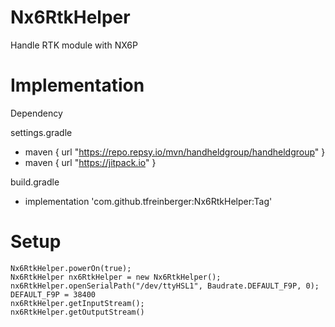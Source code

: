 # Nx6RtkHelper
Handle RTK module with NX6P


# Implementation
Dependency

settings.gradle
  - maven { url "https://repo.repsy.io/mvn/handheldgroup/handheldgroup" }
  - maven { url "https://jitpack.io" }

build.gradle
- implementation 'com.github.tfreinberger:Nx6RtkHelper:Tag'


# Setup
```
Nx6RtkHelper.powerOn(true);
Nx6RtkHelper nx6RtkHelper = new Nx6RtkHelper();
nx6RtkHelper.openSerialPath("/dev/ttyHSL1", Baudrate.DEFAULT_F9P, 0); DEFAULT_F9P = 38400
nx6RtkHelper.getInputStream();
nx6RtkHelper.getOutputStream()
```



